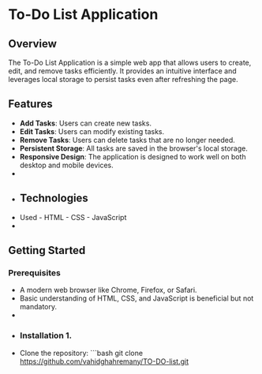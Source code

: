 # To-Do List Application 

## Overview 
The To-Do List Application is a simple web app that allows users to create, edit, and remove tasks efficiently. It provides an intuitive interface and leverages local storage to persist tasks even after refreshing the page. 

## Features 
- **Add Tasks**: Users can create new tasks.
- **Edit Tasks**: Users can modify existing tasks.
- **Remove Tasks**: Users can delete tasks that are no longer needed.
- **Persistent Storage**: All tasks are saved in the browser's local storage.
- **Responsive Design**: The application is designed to work well on both desktop and mobile devices.
-
- ## Technologies
- Used - HTML - CSS - JavaScript
-
## Getting Started
### Prerequisites 
- A modern web browser like Chrome, Firefox, or Safari.
- Basic understanding of HTML, CSS, and JavaScript is beneficial but not mandatory.
-
- ### Installation 1.
- Clone the repository: ```bash git clone https://github.com/vahidghahremany/TO-DO-list.git
